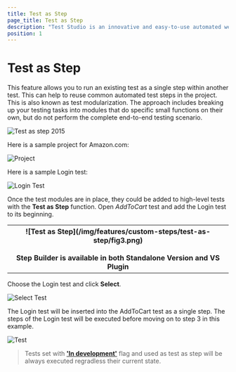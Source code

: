 ```yaml
---
title: Test as Step
page_title: Test as Step
description: "Test Studio is an innovative and easy-to-use automated web, WPF and load testing solution. Test Studio tests support essential technologies like ASP.NET AJAX, Silverlight, PHP and MVC. HTML5, Testing framework, functional testing, performance testing, load testing, exploratory testing, manual testing."
position: 1
---
```

# Test as Step

This feature allows you to run an existing test as a single step within another test. This can help to reuse common automated test steps in the project. This is also known as test modularization. The approach includes breaking up your testing tasks into modules that do specific small functions on their own, but do not perform the complete end-to-end testing scenario.

![Test as step 2015](/img/features/custom-steps/test-as-step/fig7.png)

Here is a sample project for Amazon.com:

![Project](/img/features/custom-steps/test-as-step/fig1.png)

Here is a sample Login test:


![Login Test](/img/features/custom-steps/test-as-step/fig2.png)

Once the test modules are in place, they could be added to high-level tests with the **Test as Step** function. Open *AddToCart* test and add the Login test to its beginning.


<table>
<tr>
<th> ![Test as Step](/img/features/custom-steps/test-as-step/fig3.png) <br><br> Step Builder is available in both Standalone Version and VS Plugin</th>
</tr>
<table>

Choose the Login test and click **Select**.


![Select Test](/img/features/custom-steps/test-as-step/fig5.png)

The Login test will be inserted into the AddToCart test as a single step. The steps of the Login test will be executed before moving on to step 3 in this example.

![Test](/img/features/custom-steps/test-as-step/fig6.png)

> Tests set with <a href="/features/test-maintenance/tests-in-development" target="_blank">**'In development'**</a> flag and used as test as step will be always executed regradless their current state. 